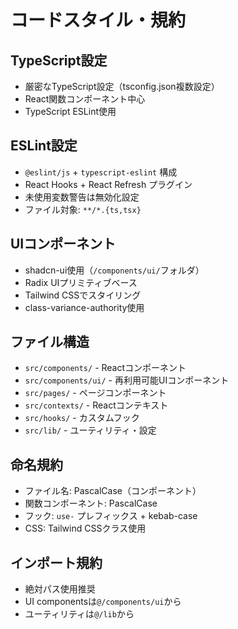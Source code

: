 # コードスタイル・規約

## TypeScript設定
- 厳密なTypeScript設定（tsconfig.json複数設定）
- React関数コンポーネント中心
- TypeScript ESLint使用

## ESLint設定
- `@eslint/js` + `typescript-eslint` 構成
- React Hooks + React Refresh プラグイン
- 未使用変数警告は無効化設定
- ファイル対象: `**/*.{ts,tsx}`

## UIコンポーネント
- shadcn-ui使用（`/components/ui/`フォルダ）
- Radix UIプリミティブベース
- Tailwind CSSでスタイリング
- class-variance-authority使用

## ファイル構造
- `src/components/` - Reactコンポーネント
- `src/components/ui/` - 再利用可能UIコンポーネント
- `src/pages/` - ページコンポーネント
- `src/contexts/` - Reactコンテキスト
- `src/hooks/` - カスタムフック
- `src/lib/` - ユーティリティ・設定

## 命名規約
- ファイル名: PascalCase（コンポーネント）
- 関数コンポーネント: PascalCase
- フック: `use-` プレフィックス + kebab-case
- CSS: Tailwind CSSクラス使用

## インポート規約
- 絶対パス使用推奨
- UI componentsは`@/components/ui`から
- ユーティリティは`@/lib`から